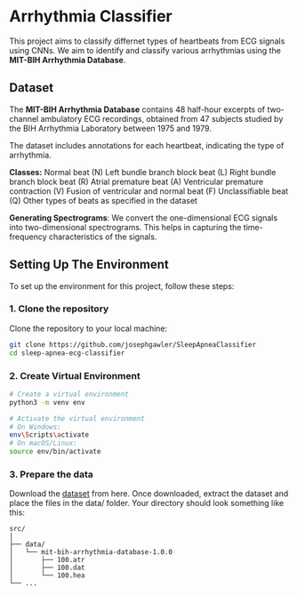 # Arrhythmia Classifier

This project aims to classify differnet types of heartbeats from ECG signals using CNNs. We aim to identify and classify various arrhythmias using the **MIT-BIH Arrhythmia Database**.

## Dataset

The **MIT-BIH Arrhythmia Database** contains 48 half-hour excerpts of two-channel ambulatory ECG recordings, obtained from 47 subjects studied by the BIH Arrhythmia Laboratory between 1975 and 1979. 

The dataset includes annotations for each heartbeat, indicating the type of arrhythmia.

**Classes:**
Normal beat (N)
Left bundle branch block beat (L)
Right bundle branch block beat (R)
Atrial premature beat (A)
Ventricular premature contraction (V)
Fusion of ventricular and normal beat (F)
Unclassifiable beat (Q)
Other types of beats as specified in the dataset

**Generating Spectrograms**: We convert the one-dimensional ECG signals into two-dimensional spectrograms. This helps in capturing the time-frequency characteristics of the signals.


## Setting Up The Environment

To set up the environment for this project, follow these steps:

### 1. Clone the repository

Clone the repository to your local machine:

```bash
git clone https://github.com/josephgawler/SleepApneaClassifier
cd sleep-apnea-ecg-classifier
```

### 2. Create Virtual Environment

```bash
# Create a virtual environment
python3 -m venv env
```

```bash
# Activate the virtual environment
# On Windows:
env\Scripts\activate
# On macOS/Linux:
source env/bin/activate
```


### 3. Prepare the data

Download the [dataset](https://physionet.org/content/mitdb/1.0.0/) from here. Once downloaded, extract the dataset and place the files in the data/ folder. Your directory should look something like this:

```
src/
│
├── data/
│   └── mit-bih-arrhythmia-database-1.0.0
│       ├── 100.atr
│       ├── 100.dat
│       └── 100.hea
└── ...
```

